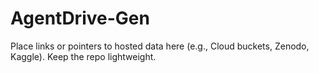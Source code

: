 # AgentDrive-Gen

Place links or pointers to hosted data here (e.g., Cloud buckets, Zenodo, Kaggle). Keep the repo lightweight.

